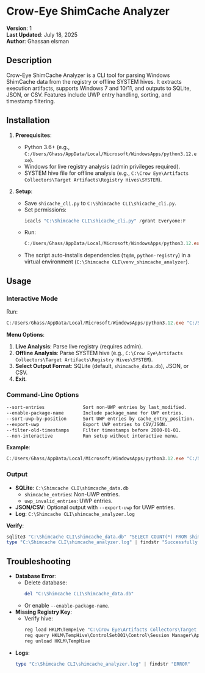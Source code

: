 # Crow-Eye ShimCache Analyzer

**Version**: 1  
**Last Updated**: July 18, 2025  
**Author**: Ghassan elsman

## Description
Crow-Eye ShimCache Analyzer is a CLI tool for parsing Windows ShimCache data from the registry or offline SYSTEM hives. It extracts execution artifacts, supports Windows 7 and 10/11, and outputs to SQLite, JSON, or CSV. Features include UWP entry handling, sorting, and timestamp filtering.

## Installation
1. **Prerequisites**:
   - Python 3.6+ (e.g., `C:/Users/Ghass/AppData/Local/Microsoft/WindowsApps/python3.12.exe`).
   - Windows for live registry analysis (admin privileges required).
   - SYSTEM hive file for offline analysis (e.g., `C:\Crow Eye\Artifacts Collectors\Target Artifacts\Registry Hives\SYSTEM`).

2. **Setup**:
   - Save `shicache_cli.py` to `C:\Shimcache CLI\shicache_cli.py`.
   - Set permissions:
     ```powershell
     icacls "C:\Shimcache CLI\shicache_cli.py" /grant Everyone:F
     ```
   - Run:
     ```powershell
     C:/Users/Ghass/AppData/Local/Microsoft/WindowsApps/python3.12.exe "C:/Shimcache CLI/shicache_cli.py"
     ```
   - The script auto-installs dependencies (`tqdm`, `python-registry`) in a virtual environment (`C:\Shimcache CLI\venv_shimcache_analyzer`).

## Usage
### Interactive Mode
Run:
```powershell
C:/Users/Ghass/AppData/Local/Microsoft/WindowsApps/python3.12.exe "C:/Shimcache CLI/shicache_cli.py" --sort-entries
```
**Menu Options**:
1. **Live Analysis**: Parse live registry (requires admin).
2. **Offline Analysis**: Parse SYSTEM hive (e.g., `C:\Crow Eye\Artifacts Collectors\Target Artifacts\Registry Hives\SYSTEM`).
3. **Select Output Format**: SQLite (default, `shimcache_data.db`), JSON, or CSV.
4. **Exit**.

### Command-Line Options
```bash
--sort-entries              Sort non-UWP entries by last_modified.
--enable-package-name       Include package_name for UWP entries.
--sort-uwp-by-position      Sort UWP entries by cache_entry_position.
--export-uwp                Export UWP entries to CSV/JSON.
--filter-old-timestamps     Filter timestamps before 2000-01-01.
--non-interactive           Run setup without interactive menu.
```

**Example**:
```powershell
C:/Users/Ghass/AppData/Local/Microsoft/WindowsApps/python3.12.exe "C:/Shimcache CLI/shicache_cli.py" --sort-entries --enable-package-name --export-uwp
```

### Output
- **SQLite**: `C:\Shimcache CLI\shimcache_data.db`
  - `shimcache_entries`: Non-UWP entries.
  - `uwp_invalid_entries`: UWP entries.
- **JSON/CSV**: Optional output with `--export-uwp` for UWP entries.
- **Log**: `C:\Shimcache CLI\shimcache_analyzer.log`

**Verify**:
```powershell
sqlite3 "C:\Shimcache CLI\shimcache_data.db" "SELECT COUNT(*) FROM shimcache_entries;"
type "C:\Shimcache CLI\shimcache_analyzer.log" | findstr "Successfully read ShimCache"
```

## Troubleshooting
- **Database Error**:
  - Delete database:
    ```powershell
    del "C:\Shimcache CLI\shimcache_data.db"
    ```
  - Or enable `--enable-package-name`.
- **Missing Registry Key**:
  - Verify hive:
    ```powershell
    reg load HKLM\TempHive "C:\Crow Eye\Artifacts Collectors\Target Artifacts\Registry Hives\SYSTEM"
    reg query HKLM\TempHive\ControlSet001\Control\Session Manager\AppCompatCache
    reg unload HKLM\TempHive
    ```
- **Logs**:
  ```powershell
  type "C:\Shimcache CLI\shimcache_analyzer.log" | findstr "ERROR"
  ```
